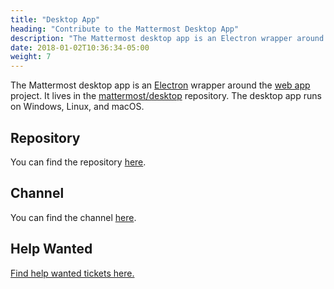 ```yaml
---
title: "Desktop App"
heading: "Contribute to the Mattermost Desktop App"
description: "The Mattermost desktop app is an Electron wrapper around the web app project. It lives in the mattermost/desktop repository."
date: 2018-01-02T10:36:34-05:00
weight: 7
---
```


The Mattermost desktop app is an [Electron](https://electronjs.org/) wrapper around the [web app](/contribute/webapp) project. It lives in the [mattermost/desktop](https://github.com/mattermost/desktop) repository. The desktop app runs on Windows, Linux, and macOS.

## Repository

You can find the repository [here](https://github.com/mattermost/desktop).

## Channel

You can find the channel [here](https://community.mattermost.com/core/channels/desktop-app).

## Help Wanted

[Find help wanted tickets here.](https://mattermost.com/pl/help-wanted-desktop)
